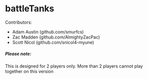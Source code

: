 # battleTanks

Contributors:
- Adam Austin (github.com/smurfcs)
- Zac Madden (github.com/AlmightyZacPac)
- Scott Nicol (github.com/snicol4-myune)


##### Please note:
This is designed for 2 players only. More than 2 players cannot play together on this version
